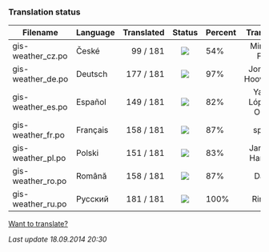 ### **Translation status**

Filename | Language | Translated | Status | Percent | Translator
| ------------- | ------------- | ------------: | :-----------: | :------------- | :-------------: |
| gis-weather_cz.po| České | 99 / 181 | ![](https://dl.dropboxusercontent.com/u/99404329/bars/54.png) | 54% | Miroslav Fótyi |
| gis-weather_de.po| Deutsch | 177 / 181 | ![](https://dl.dropboxusercontent.com/u/99404329/bars/97.png) | 97% | Jonathan Hooverman |
| gis-weather_es.po| Español | 149 / 181 | ![](https://dl.dropboxusercontent.com/u/99404329/bars/82.png) | 82% | Yasser López de Olmos |
| gis-weather_fr.po| Français | 158 / 181 | ![](https://dl.dropboxusercontent.com/u/99404329/bars/87.png) | 87% | spyder |
| gis-weather_pl.po| Polski | 151 / 181 | ![](https://dl.dropboxusercontent.com/u/99404329/bars/83.png) | 83% | Jarosław Harasiuk |
| gis-weather_ro.po| Română | 158 / 181 | ![](https://dl.dropboxusercontent.com/u/99404329/bars/87.png) | 87% | Daniel |
| gis-weather_ru.po| Русский | 181 / 181 | ![](https://dl.dropboxusercontent.com/u/99404329/bars/100.png) | 100% | RingOV |

[Want to translate?](https://github.com/RingOV/gis-weather/wiki/Want-to-translate%3F)

_Last update 18.09.2014 20:30_
